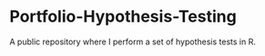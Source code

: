 # Portfolio-Hypothesis-Testing
A public repository where I perform a set of hypothesis tests in R. 
